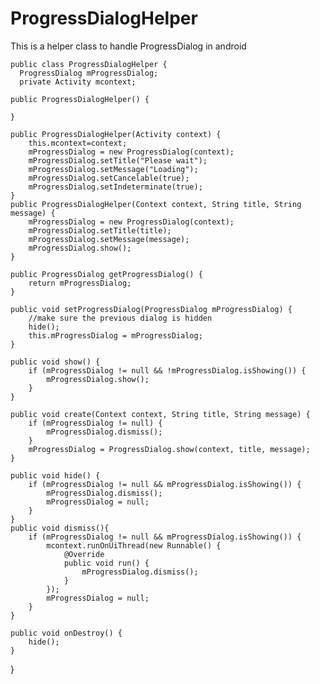 # ProgressDialogHelper
This is a helper class to handle ProgressDialog in android 



    public class ProgressDialogHelper {
      ProgressDialog mProgressDialog;
      private Activity mcontext;

    public ProgressDialogHelper() {

    }

    public ProgressDialogHelper(Activity context) {
        this.mcontext=context;
        mProgressDialog = new ProgressDialog(context);
        mProgressDialog.setTitle("Please wait");
        mProgressDialog.setMessage("Loading");
        mProgressDialog.setCancelable(true);
        mProgressDialog.setIndeterminate(true);
    }
    public ProgressDialogHelper(Context context, String title, String message) {
        mProgressDialog = new ProgressDialog(context);
        mProgressDialog.setTitle(title);
        mProgressDialog.setMessage(message);
        mProgressDialog.show();
    }

    public ProgressDialog getProgressDialog() {
        return mProgressDialog;
    }

    public void setProgressDialog(ProgressDialog mProgressDialog) {
        //make sure the previous dialog is hidden
        hide();
        this.mProgressDialog = mProgressDialog;
    }

    public void show() {
        if (mProgressDialog != null && !mProgressDialog.isShowing()) {
            mProgressDialog.show();
        }
    }

    public void create(Context context, String title, String message) {
        if (mProgressDialog != null) {
            mProgressDialog.dismiss();
        }
        mProgressDialog = ProgressDialog.show(context, title, message);
    }

    public void hide() {
        if (mProgressDialog != null && mProgressDialog.isShowing()) {
            mProgressDialog.dismiss();
            mProgressDialog = null;
        }
    }
    public void dismiss(){
        if (mProgressDialog != null && mProgressDialog.isShowing()) {
            mcontext.runOnUiThread(new Runnable() {
                @Override
                public void run() {
                    mProgressDialog.dismiss();
                }
            });
            mProgressDialog = null;
        }
    }

    public void onDestroy() {
        hide();
    }
}
